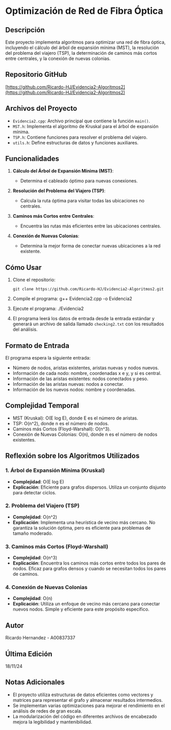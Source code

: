 # Optimización de Red de Fibra Óptica

## Descripción
Este proyecto implementa algoritmos para optimizar una red de fibra óptica, incluyendo el cálculo del árbol de expansión mínima (MST), la resolución del problema del viajero (TSP), la determinación de caminos más cortos entre centrales, y la conexión de nuevas colonias.

## Repositorio GitHub
[https://github.com/Ricardo-HJ/Evidencia2-Algoritmos2](https://github.com/Ricardo-HJ/Evidencia2-Algoritmos2)

## Archivos del Proyecto
- `Evidencia2.cpp`: Archivo principal que contiene la función `main()`.
- `MST.h`: Implementa el algoritmo de Kruskal para el árbol de expansión mínima.
- `TSP.h`: Contiene funciones para resolver el problema del viajero.
- `utils.h`: Define estructuras de datos y funciones auxiliares.

## Funcionalidades
1. **Cálculo del Árbol de Expansión Mínima (MST)**: 
   - Determina el cableado óptimo para nuevas conexiones.

2. **Resolución del Problema del Viajero (TSP)**: 
   - Calcula la ruta óptima para visitar todas las ubicaciones no centrales.

3. **Caminos más Cortos entre Centrales**: 
   - Encuentra las rutas más eficientes entre las ubicaciones centrales.

4. **Conexión de Nuevas Colonias**: 
   - Determina la mejor forma de conectar nuevas ubicaciones a la red existente.

## Cómo Usar
1. Clone el repositorio:
   ```
   git clone https://github.com/Ricardo-HJ/Evidencia2-Algoritmos2.git
   ```

2. Compile el programa:  g++ Evidencia2.cpp -o Evidencia2

3. Ejecute el programa: ./Evidencia2

4. El programa leerá los datos de entrada desde la entrada estándar y generará un archivo de salida llamado `checking2.txt` con los resultados del análisis.

## Formato de Entrada
El programa espera la siguiente entrada:
- Número de nodos, aristas existentes, aristas nuevas y nodos nuevos.
- Información de cada nodo: nombre, coordenadas x e y, y si es central.
- Información de las aristas existentes: nodos conectados y peso.
- Información de las aristas nuevas: nodos a conectar.
- Información de los nuevos nodos: nombre y coordenadas.

## Complejidad Temporal
- MST (Kruskal): O(E log E), donde E es el número de aristas.
- TSP: O(n^2), donde n es el número de nodos.
- Caminos más Cortos (Floyd-Warshall): O(n^3).
- Conexión de Nuevas Colonias: O(n), donde n es el número de nodos existentes.

## Reflexión sobre los Algoritmos Utilizados

### 1. Árbol de Expansión Mínima (Kruskal)
- **Complejidad**: O(E log E)
- **Explicación**: Eficiente para grafos dispersos. Utiliza un conjunto disjunto para detectar ciclos.

### 2. Problema del Viajero (TSP)
- **Complejidad**: O(n^2)
- **Explicación**: Implementa una heurística de vecino más cercano. No garantiza la solución óptima, pero es eficiente para problemas de tamaño moderado.

### 3. Caminos más Cortos (Floyd-Warshall)
- **Complejidad**: O(n^3)
- **Explicación**: Encuentra los caminos más cortos entre todos los pares de nodos. Eficaz para grafos densos y cuando se necesitan todos los pares de caminos.

### 4. Conexión de Nuevas Colonias
- **Complejidad**: O(n)
- **Explicación**: Utiliza un enfoque de vecino más cercano para conectar nuevos nodos. Simple y eficiente para este propósito específico.

## Autor
Ricardo Hernandez - A00837337

## Última Edición
18/11/24

## Notas Adicionales
- El proyecto utiliza estructuras de datos eficientes como vectores y matrices para representar el grafo y almacenar resultados intermedios.
- Se implementan varias optimizaciones para mejorar el rendimiento en el análisis de redes de gran escala.
- La modularización del código en diferentes archivos de encabezado mejora la legibilidad y mantenibilidad.
